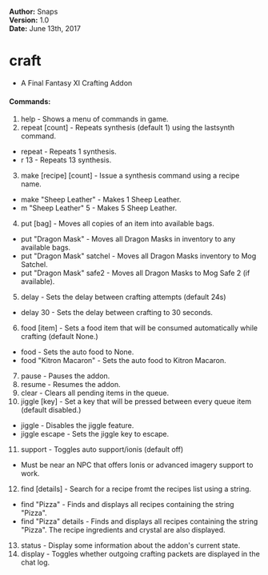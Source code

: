 **Author:**  Snaps<br>
**Version:**  1.0<br>
**Date:** June 13th, 2017<br>

# craft #

* A Final Fantasy XI Crafting Addon

#### Commands: ####
1. help - Shows a menu of commands in game.
2. repeat [count] - Repeats synthesis (default 1) using the lastsynth command.
- repeat - Repeats 1 synthesis.
- r 13 - Repeats 13 synthesis.
3. make [recipe] [count] - Issue a synthesis command using a recipe name.
- make "Sheep Leather" - Makes 1 Sheep Leather.
- m "Sheep Leather" 5 - Makes 5 Sheep Leather.
4. put [bag] - Moves all copies of an item into available bags.
- put "Dragon Mask" - Moves all Dragon Masks in inventory to any available bags.
- put "Dragon Mask" satchel - Moves all Dragon Masks inventory to Mog Satchel.
- put "Dragon Mask" safe2 - Moves all Dragon Masks to Mog Safe 2 (if available).
5. delay - Sets the delay between crafting attempts (default 24s)
- delay 30 - Sets the delay between crafting to 30 seconds.
6. food [item] - Sets a food item that will be consumed automatically while crafting (default None.)
- food - Sets the auto food to None.
- food "Kitron Macaron" - Sets the auto food to Kitron Macaron.
7. pause - Pauses the addon.
8. resume - Resumes the addon.
9. clear - Clears all pending items in the queue.
10. jiggle [key] - Set a key that will be pressed between every queue item (default disabled.)
- jiggle - Disables the jiggle feature.
- jiggle escape - Sets the jiggle key to escape.
11. support - Toggles auto support/ionis (default off)
- Must be near an NPC that offers Ionis or advanced imagery support to work.
12. find [details] - Search for a recipe fromt the recipes list using a string.
- find "Pizza" - Finds and displays all recipes containing the string "Pizza".
- find "Pizza" details - Finds and displays all recipes containing the string "Pizza".  The recipe ingredients and crystal are also displayed.
13. status - Display some information about the addon's current state.
14. display - Toggles whether outgoing crafting packets are displayed in the chat log.
